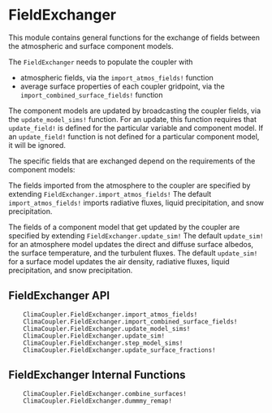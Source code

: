 # FieldExchanger

This module contains general functions for the exchange of fields between the atmospheric and surface component models.

The `FieldExchanger` needs to populate the coupler with
- atmospheric fields, via the `import_atmos_fields!` function
- average surface properties of each coupler gridpoint, via the `import_combined_surface_fields!` function

The component models are updated by broadcasting the coupler fields, via the `update_model_sims!` function. For an update, this function requires that `update_field!` is defined for the particular variable and component model.
If an `update_field!` function is not defined for a particular component model, it will be ignored.

The specific fields that are exchanged depend on the requirements of the component models:

The fields imported from the atmosphere to the coupler are specified by extending `FieldExchanger.import_atmos_fields!`
The default `import_atmos_fields!` imports radiative fluxes, liquid precipitation, and snow precipitation.

The fields of a component model that get updated by the coupler are specified by extending `FieldExchanger.update_sim!`
The default `update_sim!` for an atmosphere model updates the direct
and diffuse surface albedos, the surface temperature,
and the turbulent fluxes.
The default `update_sim!` for a surface model updates the air density, radiative fluxes,
liquid precipitation, and snow precipitation.

## FieldExchanger API

```@docs
    ClimaCoupler.FieldExchanger.import_atmos_fields!
    ClimaCoupler.FieldExchanger.import_combined_surface_fields!
    ClimaCoupler.FieldExchanger.update_model_sims!
    ClimaCoupler.FieldExchanger.update_sim!
    ClimaCoupler.FieldExchanger.step_model_sims!
    ClimaCoupler.FieldExchanger.update_surface_fractions!
```

## FieldExchanger Internal Functions

```@docs
    ClimaCoupler.FieldExchanger.combine_surfaces!
    ClimaCoupler.FieldExchanger.dummmy_remap!
```
